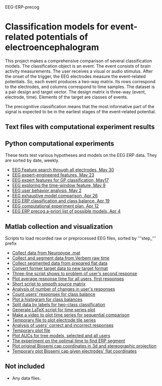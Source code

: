 EEG-ERP-precog
# Classification models for event-related potentials of electroencephalogram

This project makes a comprehensive comparison of several classification models. The classification object is an event. The event consists of brain activity measurements. The user receives a visual or audio stimulus. After the onset of the trigger, the EEG electrodes measure the event-related potentials. So, each event produces a two-way matrix. Its rows correspond to the electrodes, and columns correspond to time samples. The dataset is a pair design and target vector. The design matrix is three-way (event, electrode, time). Elements of the target are classes of events.

The precognitive classification means that the most informative part of the signal is expected to be in the earliest stages of the event-related potential.


## Text files with computational experiment results


## Python computational experiments
These texts test various hypotheses and models on the EEG ERP data. They are sorted by date, weekly.
- [EEG Feature search through all electrodes, May 30](text/EEG_Feature_search_through_all_electrodes_May30.pdf)
- [EEG expert-engineered features, May 23](text/EEG_expert-engineered_features_May23.pdf)
- [EEG expert features for GP classification, May17](text/EEG_expert_features_for_GP_classification_May17.pdf)
- [EEG exploring the time-window feature, May 9](text/EEG_exploring_the_time-window_feature_May9.pdf)
- [EEG user behavior analysis, May 2](text/EEG_user_behavior_analysis_May2.pdf)
- [EEG exhaustive model comparison, Apr 26](text/EEG_exhaustive_model_comparison_Apr26.pdf)
- [EEG ERP classification and class balance, Apr 19](text/EEG_ERP_class_balance_Apr19.pdf)
- [EEG computational experiment plan, Apr 12](EEG_computational_experiment_plan_Apr12.pdf)
- [EEG ERP precog a-priori list of possible models, Apr 4](text/EEG_project_research_a-proiri_plan_Apr4.pdf)

## Matlab collection and visualization
Scripts to load recorded raw or preprocessed  EEG files, sorted by '''step_''' prefix
- [Collect data from Neuropype .mat](matlab/step1_collect_from_neurop.m)
- [Collect and segment data from Verbem raw time](matlab/step1_collect_from_raw.m)
- [Collect segmented data from prepared flat data](matlab/step1_collect_from_umn.m)
- [Convert former target data to new target format](matlab/step1_convert_raw_to_neurop.m)
- [Three-line script shows to problem of user's second  response](matlab/step2_show_2nd_responses.m)
- [Plot average response time for all users, first responses](matlab/step2a_plot_time_to_response.m)
- [Short script to smooth source matrix](matlab/step2b_smooth_data.m)
- [Analysis of number of changes in user's responses](matlab/step2c_table_time_to_2nd_responses.m)
- [Count users' responses for class balance](matlab/step3_count_responces.m)
- [Plot a histogram for class balances](matlab/step3_histogram_to_classify.m)
- [Split data by labels for two-class classification](matlab/step3_split_to_classify.m)
- [Generate LaTeX script for time series plot](matlab/step4_LaTeX_8elec_2clas.m)
- [Make a video to plot time series for sequential comparison](matlab/step4_YouTube_8elec_2clas.m)
- [Temporary file to plot electrode tile series](matlab/step4a_plot_rec_elecs.m)
- [ Analysis of users' correct and incorrect responses](matlab/step4b_user_behaviour_analysis.m)
- [Temporary plot file](matlab/step4c_plot_smooth_raw_1elec.m)
- [Plot AUCs for tree models, selected and all users](matlab/step5a_plot_sorted_user_auc.m)
- [The experiment on the optimal time to find ERP segment ](matlab/step5b_plot_timesegment_auc.m)
- [Plot original Biosemi cap coordinates in 3d and stereographic projection](matlab/step6_plot_electrode_hat.m)
- [Temporary plot Biosemi cap given electrodes' flat coordinates](matlab/step6_plot_Biosemi_cap.m)

## Not included 
- Any data files.